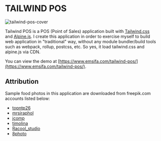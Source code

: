 TAILWIND POS
============

![tailwind-pos-cover](https://user-images.githubusercontent.com/6297931/114289085-6599fc00-9a9f-11eb-810e-b32f1096ecdc.png)

Tailwind POS is a POS (Point of Sales) application built with [Tailwind.css](https://tailwindcss.com) and [Alpine.js](https://github.com/alpinejs/alpine/). I create this application in order to exercise myself to build web application in "traditional" way, without any module bundler/build tools such as webpack, rollup, postcss, etc. So yes, it load tailwind.css and alpine.js via CDN.

You can view the demo at [https://www.emsifa.com/tailwind-pos/](https://www.emsifa.com/tailwind-pos/).

## Attribution

Sample food photos in this application are downloaded from freepik.com accounts listed below:

* [topntp26](https://www.freepik.com/topntp26)
* [mrsiraphol](https://www.freepik.com/mrsiraphol)
* [jcomp](https://www.freepik.com/jcomp)
* [timolina](https://www.freepik.com/timolina)
* [Racool_studio](https://www.freepik.com/Racool_studio)
* [8photo](https://www.freepik.com/8photo)

